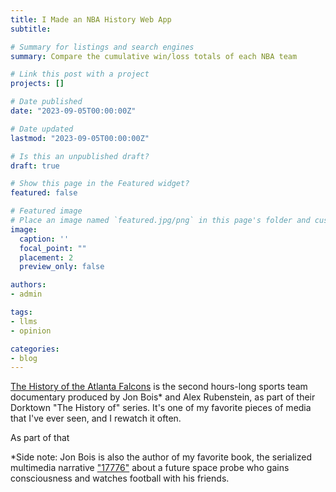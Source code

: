 ```yaml
---
title: I Made an NBA History Web App
subtitle:

# Summary for listings and search engines
summary: Compare the cumulative win/loss totals of each NBA team 

# Link this post with a project
projects: []

# Date published
date: "2023-09-05T00:00:00Z"

# Date updated
lastmod: "2023-09-05T00:00:00Z"

# Is this an unpublished draft?
draft: true

# Show this page in the Featured widget?
featured: false

# Featured image
# Place an image named `featured.jpg/png` in this page's folder and customize its options here.
image:
  caption: ''
  focal_point: ""
  placement: 2
  preview_only: false

authors:
- admin

tags:
- llms
- opinion

categories:
- blog
---
```


[The History of the Atlanta Falcons](https://www.youtube.com/watch?v=Lx_ORMhpmoU&t=12s&pp=ygUeaGlzdG9yeSBvZiB0aGUgYXRsYW50YSBmYWxjb25z) is the second hours-long sports team documentary produced by Jon Bois* and Alex Rubenstein, as part of their Dorktown "The History of" series. It's one of my favorite pieces of media that I've ever seen, and I rewatch it often.

As part of that 

*Side note: Jon Bois is also the author of my favorite book, the serialized multimedia narrative ["17776"](https://www.sbnation.com/a/17776-football) about a future space probe who gains consciousness and watches football with his friends.
